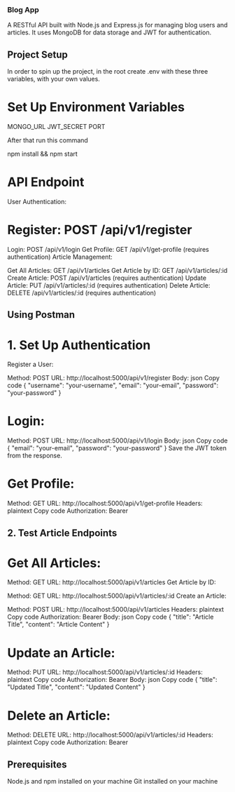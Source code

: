
### Blog App

A RESTful API built with Node.js and Express.js for managing blog users and articles. It uses MongoDB for data storage and JWT for authentication.



## Project Setup
In order to spin up the project, in the root create .env with these three variables, with your own values.

# Set Up Environment Variables
MONGO_URL
JWT_SECRET
PORT

After that run this command

npm install && npm start

# API Endpoint 
User Authentication:

# Register: POST /api/v1/register
Login: POST /api/v1/login
Get Profile: GET /api/v1/get-profile (requires authentication)
Article Management:

Get All Articles: GET /api/v1/articles
Get Article by ID: GET /api/v1/articles/:id
Create Article: POST /api/v1/articles (requires authentication)
Update Article: PUT /api/v1/articles/:id (requires authentication)
Delete Article: DELETE /api/v1/articles/:id (requires authentication)


## Using Postman
# 1. Set Up Authentication
Register a User:

Method: POST
URL: http://localhost:5000/api/v1/register
Body:
json
Copy code
{
  "username": "your-username",
  "email": "your-email",
  "password": "your-password"
}
# Login:

Method: POST
URL: http://localhost:5000/api/v1/login
Body:
json
Copy code
{
  "email": "your-email",
  "password": "your-password"
}
Save the JWT token from the response.
# Get Profile:

Method: GET
URL: http://localhost:5000/api/v1/get-profile
Headers:
plaintext
Copy code
Authorization: Bearer <your-jwt-token>

## 2. Test Article Endpoints

# Get All Articles:

Method: GET
URL: http://localhost:5000/api/v1/articles
Get Article by ID:

Method: GET
URL: http://localhost:5000/api/v1/articles/:id
Create an Article:

Method: POST
URL: http://localhost:5000/api/v1/articles
Headers:
plaintext
Copy code
Authorization: Bearer <your-jwt-token>
Body:
json
Copy code
{
  "title": "Article Title",
  "content": "Article Content"
}
# Update an Article:

Method: PUT
URL: http://localhost:5000/api/v1/articles/:id
Headers:
plaintext
Copy code
Authorization: Bearer <your-jwt-token>
Body:
json
Copy code
{
  "title": "Updated Title",
  "content": "Updated Content"
}
# Delete an Article:

Method: DELETE
URL: http://localhost:5000/api/v1/articles/:id
Headers:
plaintext
Copy code
Authorization: Bearer <your-jwt-token>


## Prerequisites
Node.js and npm installed on your machine
Git installed on your machine
